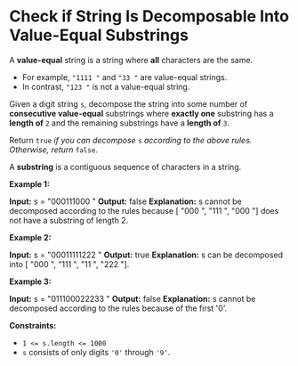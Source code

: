 # Check if String Is Decomposable Into Value-Equal Substrings

A **value-equal** string is a string where **all** characters are the same.

* For example, `"1111 "` and `"33 "` are value-equal strings.
* In contrast, `"123 "` is not a value-equal string.

Given a digit string `s`, decompose the string into some number of **consecutive value-equal** substrings where **exactly one** substring has a **length of** `2` and the remaining substrings have a **length of** `3`.

Return `true` _if you can decompose_ `s` _according to the above rules. Otherwise, return_ `false`.

A **substring** is a contiguous sequence of characters in a string.

**Example 1:**

**Input:** s =  "000111000 "
**Output:** false
**Explanation:** s cannot be decomposed according to the rules because \[ "000 ",  "111 ",  "000 "\] does not have a substring of length 2.

**Example 2:**

**Input:** s =  "00011111222 "
**Output:** true
**Explanation:** s can be decomposed into \[ "000 ",  "111 ",  "11 ",  "222 "\].

**Example 3:**

**Input:** s =  "011100022233 "
**Output:** false
**Explanation:** s cannot be decomposed according to the rules because of the first '0'.

**Constraints:**

* `1 <= s.length <= 1000`
* `s` consists of only digits `'0'` through `'9'`.
